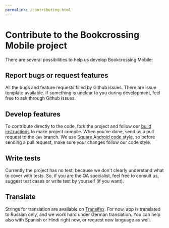 ```yaml
---
permalink: /contributing.html
---
```

# Contribute to the Bookcrossing Mobile project

There are several possibilities to help us develop Bookcrossing Mobile:

## Report bugs or request features

All the bugs and feature requests filled by Github issues. There are issue template available. If 
something is unclear to you during development, feel free to ask through Github issues.

## Develop features

To contribute directly to the code, fork the project and follow our [build instructions](BUILD.md) 
to make project compile. When you've done, send us a pull request to the `dev` branch. We use 
[Square Android code style](https://github.com/square/java-code-styles), so before sending a pull 
request, make sure your changes follow our code style.

## Write tests

Currently the project has no test, because we don't clearly understand what to cover with tests. 
So, if you are the QA specialist, feel free to consult us, suggest test cases or write test by 
yourself (if you want).

## Translate

Strings for translation are available on 
[Transifex](https://www.transifex.com/bookcrossing-mobile/bookcrossing-mobile-app).
For now, app is translated to Russian only, and we work hard under German translation. You can help 
also with Spanish or Hindi right now, or request new language as well.
